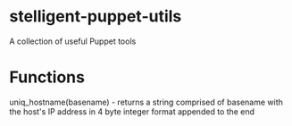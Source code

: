 stelligent-puppet-utils
=======================

A collection of useful Puppet tools

Functions
=========

uniq\_hostname(basename) - returns a string comprised of basename with the
    host's IP address in 4 byte integer format appended to the end

